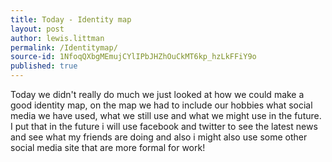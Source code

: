 ```yaml
---
title: Today - Identity map
layout: post
author: lewis.littman
permalink: /Identitymap/
source-id: 1NfoqQXbgMEmujCYlIPbJHZhOuCkMT6kp_hzLkFFiY9o
published: true
---
```

Today we didn't really do much we just looked at how we could make a good identity map, on the map we had to include our hobbies what social media we have used, what we still use and what we might use in the future. I put that in the future i will use facebook and twitter to see the latest news and see what my friends are doing and also i might also use some other social media site that are more formal for work!

